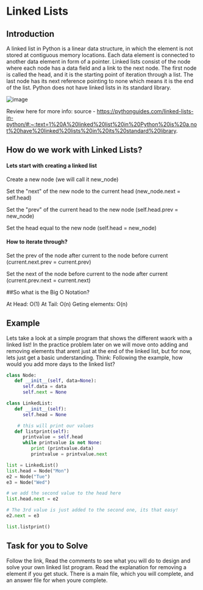 # Linked Lists

## Introduction 

A linked list in Python is a linear data structure, in which the element is not stored at contiguous memory locations.
Each data element is connected to another data element in form of a pointer.
Linked lists consist of the node where each node has a data field and a link to the next node.
The first node is called the head, and it is the starting point of iteration through a list.
The last node has its next reference pointing to none which means it is the end of the list.
Python does not have linked lists in its standard library.

![image](https://user-images.githubusercontent.com/84347788/178126982-82f1d340-752f-474c-bd2d-39a6b8d818b3.png)


Review here for more info:
source - https://pythonguides.com/linked-lists-in-python/#:~:text=1%20A%20linked%20list%20in%20Python%20is%20a,not%20have%20linked%20lists%20in%20its%20standard%20library.

## How do we work with Linked Lists?

#### Lets start with creating a linked list 

Create a new node (we will call it new_node)

Set the "next" of the new node to the current head (new_node.next = self.head)

Set the "prev" of the current head to the new node (self.head.prev = new_node)

Set the head equal to the new node (self.head = new_node)

#### How to iterate through?

Set the prev of the node after current to the node before current (current.next.prev = current.prev)

Set the next of the node before current to the node after current (current.prev.next = current.next)


##So what is the Big O Notation?

At Head: O(1)
At Tail: O(n)
Geting elements: O(n)


## Example 
Lets take a look at a simple program that shows the different waork with a linked list! In the practice problem later on we will move onto adding and removing elements that arent just at the end of the linked list, but for now, lets just get a basic understanding. 
Think: Following the example, how would you add more days to the linked list? 

```python 
class Node:
   def __init__(self, data=None):
      self.data = data
      self.next = None

class LinkedList:
   def __init__(self):
      self.head = None

    # this will print our values 
   def listprint(self):
      printvalue = self.head
      while printvalue is not None:
         print (printvalue.data)
         printvalue = printvalue.next

list = LinkedList()
list.head = Node("Mon")
e2 = Node("Tue")
e3 = Node("Wed")

# we add the second value to the head here 
list.head.next = e2

# The 3rd value is just added to the second one, its that easy!
e2.next = e3

list.listprint()

```

## Task for you to Solve 

Follow the link, Read the comments to see what you will do to design and solve your own linked list program. Read the explanation for removing a element if you get stuck. 
There is a main file, which you will complete, and an answer file for when youre complete.


